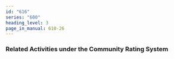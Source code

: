 ```yaml
---
id: "616"
series: "600"
heading_level: 3
page_in_manual: 610-26
---
```


### Related Activities under the Community Rating System